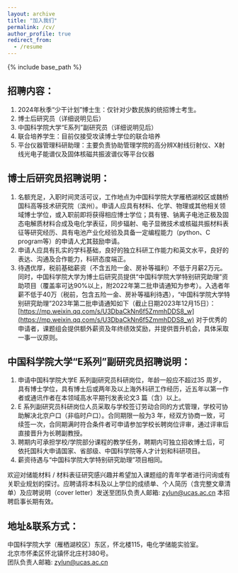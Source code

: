 ```yaml
---
layout: archive
title: "加入我们"
permalink: /cv/
author_profile: true
redirect_from:
  - /resume
---
```


{% include base_path %}

招聘内容：
---
1. 2024年秋季“少干计划”博士生：仅针对少数民族的统招博士考生。
1. 博士后研究员（详细说明见后）
1. 中国科学院大学“E系列”副研究员（详细说明见后）
1. 联合培养学生：目前仅接受攻读博士学位的联合培养
1. 平台仪器管理科研助理：主要负责协助管理学院的高分辨X射线衍射仪、X射线光电子能谱仪及固体核磁共振波谱仪等平台仪器


博士后研究员招聘说明：
------
1. 名额充足，入职时间灵活可议，工作地点为中国科学院大学雁栖湖校区或魏桥国科高等技术研究院（滨州）。申请人应具有材料、化学、物理或其他相关领域博士学位，或入职前即将获得相应博士学位；具有锂、钠离子电池正极及固态电解质材料合成及电化学表征，同步辐射、电子显微技术或核磁共振材料表征等研究经历、具有电池产业化经验及具备一定编程能力（python、C program等）的申请人尤其鼓励申请。
1. 申请人应具有扎实的学科基础，良好的独立科研工作能力和英文水平，良好的表达、沟通及合作能力，科研态度端正。 
1. 待遇优厚，税前基础薪资（不含五险一金、房补等福利）不低于月薪2万元。同时，中国科学院大学为博士后研究员提供“中国科学院大学特别研究助理”资助项目（覆盖率可达90%以上，附2022年第二批申请通知为参考）。入选者年薪不低于40万（税前，包含五险一金、房补等福利待遇），“中国科学院大学特别研究助理”2023年第二批申请通知如下（截止日期2023年12月15日）：[https://mp.weixin.qq.com/s/U3DbaCkNn6f5ZmmhDDS8_w](https://mp.weixin.qq.com/s/U3DbaCkNn6f5ZmmhDDS8_w) 对于优秀的申请者，课题组会提供额外薪资及年终绩效奖励，并提供晋升机会，具体采取一事一议原则。


中国科学院大学“E系列”副研究员招聘说明：
------
1. 申请中国科学院大学E 系列副研究员科研岗位，年龄一般应不超过35 周岁，具有博士学位，具有博士后或两年及以上海外科研工作经历，近五年以第一作者或通讯作者在本领域高水平期刊发表论文3 篇（含）以上。
1. E 系列副研究员科研岗位人员采取与学校签订劳动合同的方式管理，学校可协助解决北京户口（非临时户口）。合同期限一般为3 年，经双方协商一致，可续签一次，合同期满时符合条件者可申请参加学校长聘岗位评审，通过评审后直接晋升为长聘副教授。
1. 聘期内可承担学校/学院部分课程的教学任务，聘期内可独立招收博士后，可依托国科大申请国家、省部级、中国科学院等人才计划和科研项目。
1. 薪资待遇与“中国科学院大学特别研究助理”项目相同。

欢迎对储能材料 / 材料表征研究感兴趣并希望加入课题组的青年学者进行问询或有关职业规划的探讨。应聘请将本科及以上学位的成绩单、个人简历（含完整文章清单）及应聘说明（cover letter）发送至团队负责人邮箱: zylun@ucas.ac.cn
本招聘启事长期有效。


地址&联系方式：
------
  中国科学院大学（雁栖湖校区）东区，怀北楼115，电化学储能实验室。<br>
  北京市怀柔区怀北镇怀北庄村380号。<br>
  团队负责人邮箱: zylun@ucas.ac.cn<br>
  

